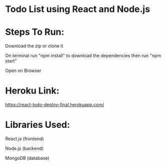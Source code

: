 # Todo List using React and Node.js

# Steps To Run:

Download the zip or clone it

On terminal run "npm install" to download the dependencies
then run "npm start"

Open on Browser

# Heroku Link: 
https://react-todo-deploy-final.herokuapp.com/

# Libraries Used:

React.js (frontend)

Node.js (backend)

MongoDB (database)
